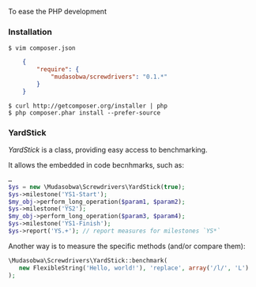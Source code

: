 To ease the PHP development

### Installation

    $ vim composer.json

```json
    {
        "require": {
            "mudasobwa/screwdrivers": "0.1.*"
        }
    }
```

    $ curl http://getcomposer.org/installer | php
    $ php composer.phar install --prefer-source

### YardStick

*YardStick* is a class, providing easy access to benchmarking.

It allows the embedded in code becnhmarks, such as:

```php
…
$ys = new \Mudasobwa\Screwdrivers\YardStick(true);
$ys->milestone('YS1-Start');
$my_obj->perform_long_operation($param1, $param2);
$ys->milestone('YS2');
$my_obj->perform_long_operation($param3, $param4);
$ys->milestone('YS1-Finish');
$ys->report('YS.+'); // report measures for milestones `YS*`
```

Another way is to measure the specific methods (and/or compare them):

```php
\Mudasobwa\Screwdrivers\YardStick::benchmark(
   new FlexibleString('Hello, world!'), 'replace', array('/l/', 'L')
);
```